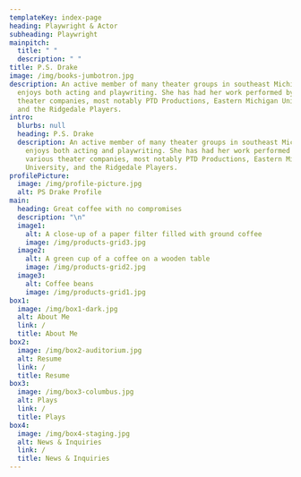 ```yaml
---
templateKey: index-page
heading: Playwright & Actor
subheading: Playwright
mainpitch:
  title: " "
  description: " "
title: P.S. Drake
image: /img/books-jumbotron.jpg
description: An active member of many theater groups in southeast Michigan, and
  enjoys both acting and playwriting. She has had her work performed by various
  theater companies, most notably PTD Productions, Eastern Michigan University,
  and the Ridgedale Players.
intro:
  blurbs: null
  heading: P.S. Drake
  description: An active member of many theater groups in southeast Michigan, and
    enjoys both acting and playwriting. She has had her work performed by
    various theater companies, most notably PTD Productions, Eastern Michigan
    University, and the Ridgedale Players.
profilePicture:
  image: /img/profile-picture.jpg
  alt: PS Drake Profile
main:
  heading: Great coffee with no compromises
  description: "\n"
  image1:
    alt: A close-up of a paper filter filled with ground coffee
    image: /img/products-grid3.jpg
  image2:
    alt: A green cup of a coffee on a wooden table
    image: /img/products-grid2.jpg
  image3:
    alt: Coffee beans
    image: /img/products-grid1.jpg
box1:
  image: /img/box1-dark.jpg
  alt: About Me
  link: /
  title: About Me
box2:
  image: /img/box2-auditorium.jpg
  alt: Resume
  link: /
  title: Resume
box3:
  image: /img/box3-columbus.jpg
  alt: Plays
  link: /
  title: Plays
box4:
  image: /img/box4-staging.jpg
  alt: News & Inquiries
  link: /
  title: News & Inquiries
---
```

